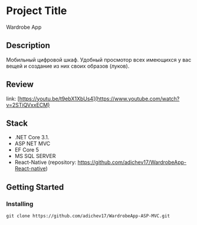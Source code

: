 # Project Title

Wardrobe App

## Description

Мобильный цифровой шкаф. Удобный просмотор всех имеющихся у вас вещей и создание из них своих образов (луков).

## Review

link: [https://youtu.be/t9ebX1XbUs4](https://www.youtube.com/watch?v=2STiQVxxECM)

## Stack

- .NET Core 3.1.
- ASP NET MVC
- EF Core 5
- MS SQL SERVER
- React-Native (repository: https://github.com/adichev17/WardrobeApp-React-native)

## Getting Started

### Installing

```
git clone https://github.com/adichev17/WardrobeApp-ASP-MVC.git
```

